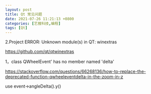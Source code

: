 ```yaml
---
layout: post
title: Qt 常见问题
date: 2021-07-26 11:21:13 +0800
categories: [艺搜科技,编程]
tags: [Qt]
---
```




2.Project ERROR: Unknown module(s) in QT: winextras

https://github.com/qt/qtwinextras



1，class QWheelEvent' has no member named 'delta'

https://stackoverflow.com/questions/66268136/how-to-replace-the-deprecated-function-qwheeleventdelta-in-the-zoom-in-z

use  event->angleDelta().y()

